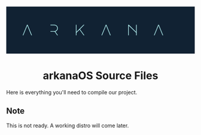 ![Banner](https://raw.githubusercontent.com/arkana-team/branding/refs/heads/main/arkana_banner.png)

<h1 align="center">arkanaOS Source Files</h1>
<p>Here is everything you'll need to compile our project.</p>

## Note
This is not ready. A working distro will come later.
